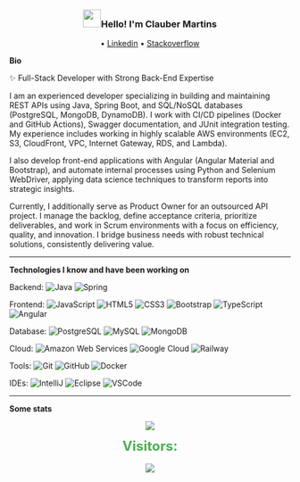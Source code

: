 <h3 align="center"><img src="https://raw.githubusercontent.com/blackcater/blackcater/main/images/Hi.gif" height="32" />Hello! I'm Clauber Martins</h3>
<p align="center">
 • <a href="https://www.linkedin.com/in/clauber-martins-095889200/">Linkedin</a> •
  <a href="https://stackoverflow.com/users/15055898/clauber-martins?tab=profile">Stackoverflow</a>
</p>

**Bio** 

✨ Full-Stack Developer with Strong Back-End Expertise

I am an experienced developer specializing in building and maintaining REST APIs using Java, Spring Boot, and SQL/NoSQL databases (PostgreSQL, MongoDB, DynamoDB). I work with CI/CD pipelines (Docker and GitHub Actions), Swagger documentation, and JUnit integration testing. My experience includes working in highly scalable AWS environments (EC2, S3, CloudFront, VPC, Internet Gateway, RDS, and Lambda).

I also develop front-end applications with Angular (Angular Material and Bootstrap), and automate internal processes using Python and Selenium WebDriver, applying data science techniques to transform reports into strategic insights.

Currently, I additionally serve as Product Owner for an outsourced API project. I manage the backlog, define acceptance criteria, prioritize deliverables, and work in Scrum environments with a focus on efficiency, quality, and innovation. I bridge business needs with robust technical solutions, consistently delivering value.

---

**Technologies I know and have been working on**  

Backend: 
![Java](https://img.shields.io/badge/-Java-007396?style=flat-square&logo=java)
![Spring](https://img.shields.io/badge/-Spring-6DB33F?style=flat-square&logo=spring&logoColor=white)


Frontend:
![JavaScript](https://img.shields.io/badge/-JavaScript-black?style=flat-square&logo=javascript)
![HTML5](https://img.shields.io/badge/-HTML5-E34F26?style=flat-square&logo=html5&logoColor=white)
![CSS3](https://img.shields.io/badge/-CSS3-1572B6?style=flat-square&logo=css3)
![Bootstrap](https://img.shields.io/badge/-Bootstrap-563D7C?style=flat-square&logo=bootstrap)
![TypeScript](https://img.shields.io/badge/-TypeScript-007ACC?style=flat-square&logo=typescript&logoColor=white)
![Angular](https://img.shields.io/badge/-Angular-DD0031?style=flat-square&logo=angular)


Database:
![PostgreSQL](https://img.shields.io/badge/-PostgreSQL-336791?style=flat-square&logo=postgresql&logoColor=white)
![MySQL](https://img.shields.io/badge/-MySQL-4479A1?style=flat-square&logo=mysql&logoColor=white)
![MongoDB](https://img.shields.io/badge/-MongoDB-black?style=flat-square&logo=mongodb)


Cloud:
![Amazon Web Services](https://img.shields.io/badge/Amazon%20Web%20Services-232F3E?style=flat-square&logo=amazonaws&logoColor=white)
![Google Cloud](https://img.shields.io/badge/Google%20Cloud-4285F4?style=flat-square&logo=google-cloud&logoColor=white)
![Railway](https://img.shields.io/badge/Railway-00A3FF?style=flat-square&logo=railway&logoColor=white)


Tools:
![Git](https://img.shields.io/badge/-Git-black?style=flat-square&logo=git)
![GitHub](https://img.shields.io/badge/-GitHub-181717?style=flat-square&logo=github)
![Docker](https://img.shields.io/badge/-Docker-2496ED?style=flat-square&logo=docker&logoColor=white)


IDEs:
![IntelliJ](https://img.shields.io/badge/-IntelliJ%20IDEA-black?style=flat-square&logo=intellij-idea&logoColor=white)
![Eclipse](https://img.shields.io/badge/-Eclipse-2C2255?style=flat-square&logo=eclipse&logoColor=white)
![VSCode](https://img.shields.io/badge/-VSCode-007ACC?style=flat-square&logo=visual-studio-code&logoColor=white)

---

**Some stats**
<p align="center">
  <img src="https://github-readme-stats.vercel.app/api/top-langs/?username=claubermartins&layout=compact&hide_border=true&&exclude_repo=claubermartins.github.io&langs_count=10&hide=tex,apacheconf,batchfile,cmake,makefile,dockerfile,processing,m4,zephir,dart,vue,kotlin,awk,matlab,scilab,Jupyter+Notebook,matlab,php,css,html,python,scss&theme=dark">
</p>

<p align="center">
  <strong style="font-size: 24px; color: #4CAF50;">Visitors:</strong><br><br>
  <img src="https://profile-counter.glitch.me/claubermartins/count.svg" />
</p>





